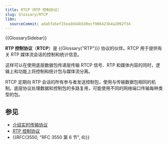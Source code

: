 ```yaml
---
title: RTCP（RTP 控制协议）
slug: Glossary/RTCP
l10n:
  sourceCommit: ada5fa5ef15eadd44b549ecf906423b4a2092f34
---
```


{{GlossarySidebar}}

**RTP 控制协议**（**RTCP**）是 {{Glossary("RTP")}} 协议的伙伴。RTCP 用于提供有关 RTP 媒体流会话的控制和统计信息。

这样可以在使用底层数据包传递层传输 RTCP 信号、RTP 和媒体内容的同时，逻辑上和功能上将控制和统计包与媒体流分离。

RTCP 定期向 RTP 会话的所有参与者发送控制包，使用与传输数据包相同的机制。底层协议处理数据和控制包的多路复用，可能使用不同的网络端口传输每种类型的包。

## 参见

- [介绍实时传输协议](/zh-CN/docs/Web/API/WebRTC_API/Intro_to_RTP)
- [RTP 控制协议](https://en.wikipedia.org/wiki/RTP_Control_Protocol)
- {{RFC(3550, "RFC 3550 第 6 节", 6)}}
